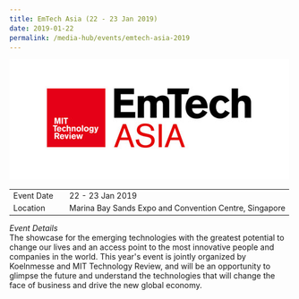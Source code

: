 ```yaml
---
title: EmTech Asia (22 - 23 Jan 2019)
date: 2019-01-22
permalink: /media-hub/events/emtech-asia-2019
---
```

![EmTech Asia 2019](/images/media-hub/events/till-2020/emtech-asia-2019.jpeg)

<table style="width:100%">
  <tr>
    <td style="width:20%">Event Date</td>	
    <td style="width:80%">22 - 23 Jan 2019</td>	
  </tr>
  <tr>
	<td>Location</td>
	<td>Marina Bay Sands Expo and Convention Centre, Singapore</td>	
  </tr>
</table>

*Event Details*<br>
The showcase for the emerging technologies with the greatest potential to change our lives and an access point to the most innovative people and companies in the world. This year's event is jointly organized by Koelnmesse and MIT Technology Review, and will be an opportunity to glimpse the future and understand the technologies that will change the face of business and drive the new global economy.